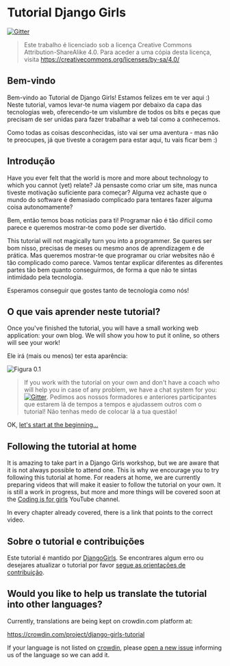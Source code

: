 # Tutorial Django Girls

[![Gitter](https://badges.gitter.im/DjangoGirls/tutorial.svg)](https://gitter.im/DjangoGirls/tutorial)

> Este trabalho é licenciado sob a licença Creative Commons Attribution-ShareAlike 4.0. Para aceder a uma cópia desta licença, visita https://creativecommons.org/licenses/by-sa/4.0/

## Bem-vindo

Bem-vindo ao Tutorial de Django Girls! Estamos felizes em te ver aqui :) Neste tutorial, vamos levar-te numa viagem por debaixo da capa das tecnologias web, oferecendo-te um vislumbre de todos os bits e peças que precisam de ser unidas para fazer trabalhar a web tal como a conhecemos.

Como todas as coisas desconhecidas, isto vai ser uma aventura - mas não te preocupes, já que tiveste a coragem para estar aqui, tu vais ficar bem :)

## Introdução

Have you ever felt that the world is more and more about technology to which you cannot (yet) relate? Já pensaste como criar um site, mas nunca tiveste motivação suficiente para começar? Alguma vez achaste que o mundo do software é demasiado complicado para tentares fazer alguma coisa autonomamente?

Bem, então temos boas notícias para ti! Programar não é tão difícil como parece e queremos mostrar-te como pode ser divertido.

This tutorial will not magically turn you into a programmer. Se queres ser bom nisso, precisas de meses ou mesmo anos de aprendizagem e de prática. Mas queremos mostrar-te que programar ou criar websites não é tão complicado como parece. Vamos tentar explicar diferentes as diferentes partes tão bem quanto conseguirmos, de forma a que não te sintas intimidado pela tecnologia.

Esperamos conseguir que gostes tanto de tecnologia como nós!

## O que vais aprender neste tutorial?

Once you've finished the tutorial, you will have a small working web application: your own blog. We will show you how to put it online, so others will see your work!

Ele irá (mais ou menos) ter esta aparência:

![Figura 0.1](images/application.png)

> If you work with the tutorial on your own and don't have a coach who will help you in case of any problem, we have a chat system for you: [![Gitter](https://badges.gitter.im/DjangoGirls/tutorial.svg)](https://gitter.im/DjangoGirls/tutorial). Pedimos aos nossos formadores e anteriores participantes que estarem lá de tempos a tempos e ajudassem outros com o tutorial! Não tenhas medo de colocar lá a tua questão!

OK, [let's start at the beginning…](./how_the_internet_works/README.md)

## Following the tutorial at home

It is amazing to take part in a Django Girls workshop, but we are aware that it is not always possible to attend one. This is why we encourage you to try following this tutorial at home. For readers at home, we are currently preparing videos that will make it easier to follow the tutorial on your own. It is still a work in progress, but more and more things will be covered soon at the [Coding is for girls](https://www.youtube.com/channel/UC0hNd2uW8jTR5K3KBzRuG2A/feed) YouTube channel.

In every chapter already covered, there is a link that points to the correct video.

## Sobre o tutorial e contribuições

Este tutorial é mantido por [DjangoGirls](https://djangogirls.org/). Se encontrares algum erro ou desejares atualizar o tutorial por favor [segue as orientações de contribuição](https://github.com/DjangoGirls/tutorial/blob/master/README.md).

## Would you like to help us translate the tutorial into other languages?

Currently, translations are being kept on crowdin.com platform at:

https://crowdin.com/project/django-girls-tutorial

If your language is not listed on [crowdin](https://crowdin.com/), please [open a new issue](https://github.com/DjangoGirls/tutorial/issues/new) informing us of the language so we can add it.